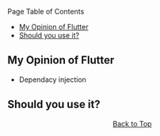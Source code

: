 Page Table of Contents
- [My Opinion of Flutter](#my-opinion-of-flutter)
- [Should you use it?](#should-you-use-it)

## My Opinion of Flutter

  - Dependacy injection

## Should you use it?

<p align="center"><a href="#">Back to Top</a></center></p>